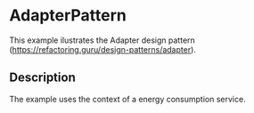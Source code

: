 # AdapterPattern
This example ilustrates the Adapter design pattern (https://refactoring.guru/design-patterns/adapter).
## Description
The example uses the context of a energy consumption service.
